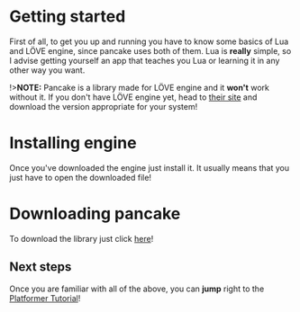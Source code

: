 # Getting started

First of all, to get you up and running you have to know some basics of Lua and LÖVE engine, since pancake uses both of them. Lua is **really** simple, so I advise getting yourself an app that teaches you Lua or learning it in any other way you want.

!>**NOTE:** Pancake is a library made for LÖVE engine and it **won't** work without it. If you don't have LÖVE engine yet, head to [their site](https://love2d.org/) and download the version appropriate for your system!

# Installing engine

Once you've downloaded the engine just install it. It usually means that you just have to open the downloaded file!

# Downloading pancake

To download the library just click [here](https://github.com/MightyPancake/pancake)!

## Next steps

Once you are familiar with all of the above, you can **jump** right to the [Platformer Tutorial](/tutorials/platformer)!
